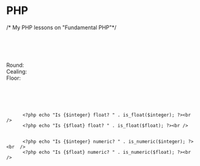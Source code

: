 # PHP
/* My PHP lessons on "Fundamental PHP"*/
<!DOCTYPE HTML PUBLIC "-//W3C//DTD HTML 4.01 Transitional//EN">
<html>
<head>
<title>Floating Point Numbers</title>

</head>

<body>
          <?php echo $float = 3.14; ?><br />
          <?php echo $float + 7; ?><br />
          <?php echo 4/3; ?><br />
<br />
Round: 		<?php echo round($float, 1); ?><br />
Cealing: 	<?php echo ceil($float); ?><br />
Floor: 		<?php echo floor($float); ?><br />
<br />
          <?php $integer = 3; ?>
<br />
          <?php echo "Is {$integer} interger? " . is_int($integer); ?><br  />
          <?php echo "Is {$float} interger? " . is_int($float); ?><br />

          <?php echo "Is {$integer} float? " . is_float($integer); ?><br  />
          <?php echo "Is {$float} float? " . is_float($float); ?><br />


          <?php echo "Is {$integer} numeric? " . is_numeric($integer); ?><br  />
          <?php echo "Is {$float} numeric? " . is_numeric($float); ?><br />
</body>
</html>
